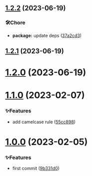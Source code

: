 ## [1.2.2](https://github.com/Noah-Ywh/eslint-config/compare/v1.2.1...v1.2.2) (2023-06-19)

### 🛠️Chore

- **package:** update deps ([37a2cd3](https://github.com/Noah-Ywh/eslint-config/commit/37a2cd387452e7db68b050cafa5a873d00ebca85))

## [1.2.1](https://github.com/Noah-Ywh/eslint-config/compare/v1.2.0...v1.2.1) (2023-06-19)

# [1.2.0](https://github.com/Noah-Ywh/eslint-config/compare/v1.1.0...v1.2.0) (2023-06-19)

# [1.1.0](https://github.com/Noah-Ywh/eslint-config/compare/v1.0.0...v1.1.0) (2023-02-07)

### ✨Features

- add camelcase rule ([55cc898](https://github.com/Noah-Ywh/eslint-config/commit/55cc898cc055f2100fc0c4f8079b202cf4a0d618))

# [1.0.0](https://github.com/Noah-Ywh/eslint-config/compare/9b331d0b7099af597bff47c0c4ff6063893051d7...v1.0.0) (2023-02-05)

### ✨Features

- first commit ([9b331d0](https://github.com/Noah-Ywh/eslint-config/commit/9b331d0b7099af597bff47c0c4ff6063893051d7))
